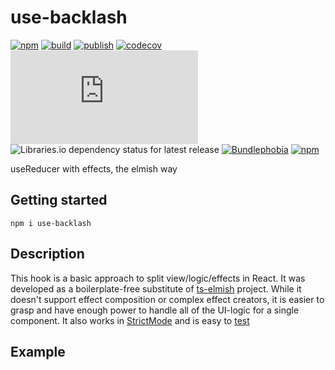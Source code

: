 # use-backlash

[![npm](https://img.shields.io/npm/v/use-backlash)](https://npm.im/use-backlash)
[![build](https://github.com/iyegoroff/use-backlash/workflows/build/badge.svg)](https://github.com/iyegoroff/use-backlash/actions/workflows/build.yml)
[![publish](https://github.com/iyegoroff/use-backlash/workflows/publish/badge.svg)](https://github.com/iyegoroff/use-backlash/actions/workflows/publish.yml)
[![codecov](https://codecov.io/gh/iyegoroff/use-backlash/branch/main/graph/badge.svg?token=YC314L3ZF7)](https://codecov.io/gh/iyegoroff/use-backlash)
[![Type Coverage](https://img.shields.io/badge/dynamic/json.svg?label=type-coverage&prefix=%E2%89%A5&suffix=%&query=$.typeCoverage.atLeast&uri=https%3A%2F%2Fraw.githubusercontent.com%2Fiyegoroff%2Fuse-backlash%2Fmain%2Fpackage.json)](https://github.com/plantain-00/type-coverage)
![Libraries.io dependency status for latest release](https://img.shields.io/librariesio/release/npm/use-backlash)
[![Bundlephobia](https://img.shields.io/bundlephobia/minzip/use-backlash?label=min+gzip)](https://bundlephobia.com/package/use-backlash)
[![npm](https://img.shields.io/npm/l/use-backlash.svg?t=1495378566926)](https://www.npmjs.com/package/use-backlash)

useReducer with effects, the elmish way

## Getting started

```
npm i use-backlash
```

## Description

This hook is a basic approach to split view/logic/effects in React. It was developed as a boilerplate-free substitute of [ts-elmish](https://github.com/iyegoroff/ts-elmish) project. While it doesn't support effect composition or complex effect creators, it is easier to grasp and have enough power to handle all of the UI-logic for a single component. It also works in [StrictMode](https://reactjs.org/docs/strict-mode.html) and is easy to [test](test/index.spec.tsx#L5-L27)

## Example

```ts

```
